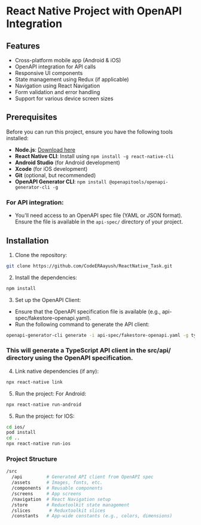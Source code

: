 # React Native Project with OpenAPI Integration

## Features
- Cross-platform mobile app (Android & iOS)
- OpenAPI integration for API calls
- Responsive UI components
- State management using Redux (if applicable)
- Navigation using React Navigation
- Form validation and error handling
- Support for various device screen sizes

## Prerequisites

Before you can run this project, ensure you have the following tools installed:

- **Node.js**: [Download here](https://nodejs.org/en/)
- **React Native CLI**: Install using `npm install -g react-native-cli`
- **Android Studio** (for Android development)
- **Xcode** (for iOS development)
- **Git** (optional, but recommended)
- **OpenAPI Generator CLI**: `npm install @openapitools/openapi-generator-cli -g`

### For API integration:
- You'll need access to an OpenAPI spec file (YAML or JSON format). Ensure the file is available in the `api-spec/` directory of your project.

## Installation

1. Clone the repository:

```bash
git clone https://github.com/CodeERAayush/ReactNative_Task.git
```
2. Install the dependencies:

```bash 
npm install
```

3. Set up the OpenAPI Client:
- Ensure that the OpenAPI specification file is available (e.g., api-spec/fakestore-openapi.yaml).
- Run the following command to generate the API client:

```bash
openapi-generator-cli generate -i api-spec/fakestore-openapi.yaml -g typescript-axios -o src/api
```

### This will generate a TypeScript API client in the src/api/ directory using the OpenAPI specification.

4. Link native dependencies (if any):

```bash
npx react-native link
```

5. Run the project:
For Android:

```bash
npx react-native run-android
```

5. Run the project:
for IOS:

```bash
cd ios/
pod install
cd ..
npx react-native run-ios
```

### Project Structure

```bash
/src
  /api         # Generated API client from OpenAPI spec
  /assets      # Images, fonts, etc.
  /components  # Reusable components
  /screens     # App screens
  /navigation  # React Navigation setup
  /store       # Reduxtoolkit state management 
  /slices       # Reduxtoolkit slices
  /constants   # App-wide constants (e.g., colors, dimensions)
```